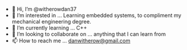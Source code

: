 - 👋 Hi, I’m @witherowdan37
- 👀 I’m interested in ... Learning embedded systems, to compliment my mechanical engineering degree. 
- 🌱 I’m currently learning ... C++
- 💞️ I’m looking to collaborate on ... anything that I can learn from
- 📫 How to reach me ... danwitherow@gmail.com

<!---
witherowdan37/witherowdan37 is a ✨ special ✨ repository because its `README.md` (this file) appears on your GitHub profile.
You can click the Preview link to take a look at your changes.
--->
